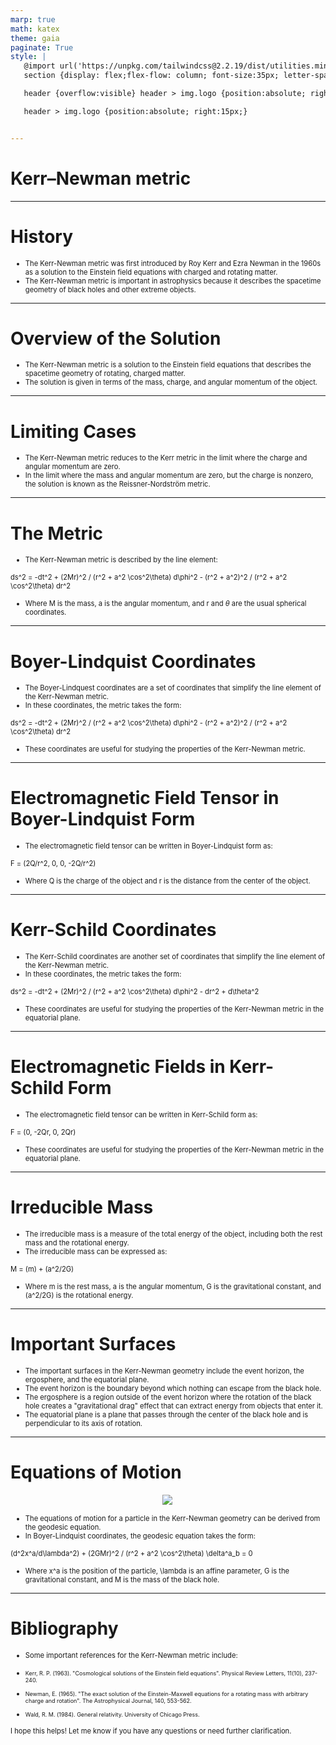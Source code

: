 ```yaml
---
marp: true
math: katex
theme: gaia
paginate: True
style: |
   @import url('https://unpkg.com/tailwindcss@2.2.19/dist/utilities.min.css');
   section {display: flex;flex-flow: column; font-size:35px; letter-spacing:1.4px;}

   header {overflow:visible} header > img.logo {position:absolute; right:15px;}

   header > img.logo {position:absolute; right:15px;}


---
```

<!-- backgroundColor: white -->
<!-- _class: lead -->

 # Kerr–Newman metric

---
<style scoped>p,li {font-size:0.92em}</style>

 # History

- The Kerr-Newman metric was first introduced by Roy Kerr and Ezra Newman in the 1960s as a solution to the Einstein field equations with charged and rotating matter.
- The Kerr-Newman metric is important in astrophysics because it describes the spacetime geometry of black holes and other extreme objects.

---
<style scoped>p,li {font-size:0.92em}</style>

 # Overview of the Solution
- The Kerr-Newman metric is a solution to the Einstein field equations that describes the spacetime geometry of rotating, charged matter.
- The solution is given in terms of the mass, charge, and angular momentum of the object.


---
<style scoped>p,li {font-size:0.92em}</style>

 # Limiting Cases

- The Kerr-Newman metric reduces to the Kerr metric in the limit where the charge and angular momentum are zero.
- In the limit where the mass and angular momentum are zero, but the charge is nonzero, the solution is known as the Reissner-Nordström metric.

---
<style scoped>p,li {font-size:0.88em}</style>

 # The Metric
- The Kerr-Newman metric is described by the line element:

ds^2 = -dt^2 + (2Mr)^2 / (r^2 + a^2 \cos^2\theta) d\phi^2 - (r^2 + a^2)^2 / (r^2 + a^2 \cos^2\theta) dr^2
- Where M is the mass, a is the angular momentum, and r and $\theta$ are the usual spherical coordinates.


---
<style scoped>p,li {font-size:0.84em}</style>

 # Boyer-Lindquist Coordinates

- The Boyer-Lindquest coordinates are a set of coordinates that simplify the line element of the Kerr-Newman metric.
- In these coordinates, the metric takes the form:

ds^2 = -dt^2 + (2Mr)^2 / (r^2 + a^2 \cos^2\theta) d\phi^2 - (r^2 + a^2)^2 / (r^2 + a^2 \cos^2\theta) dr^2
- These coordinates are useful for studying the properties of the Kerr-Newman metric.

---
<style scoped>p,li {font-size:0.88em}</style>

 # Electromagnetic Field Tensor in Boyer-Lindquist Form

- The electromagnetic field tensor can be written in Boyer-Lindquist form as:

F = (2Q/r^2, 0, 0, -2Q/r^2)
- Where Q is the charge of the object and r is the distance from the center of the object.

---
<style scoped>p,li {font-size:0.84em}</style>

 # Kerr-Schild Coordinates

- The Kerr-Schild coordinates are another set of coordinates that simplify the line element of the Kerr-Newman metric.
- In these coordinates, the metric takes the form:

ds^2 = -dt^2 + (2Mr)^2 / (r^2 + a^2 \cos^2\theta) d\phi^2 - dr^2 + d\theta^2
- These coordinates are useful for studying the properties of the Kerr-Newman metric in the equatorial plane.

---
<style scoped>p,li {font-size:0.88em}</style>

 # Electromagnetic Fields in Kerr-Schild Form
- The electromagnetic field tensor can be written in Kerr-Schild form as:

F = (0, -2Qr, 0, 2Qr)
- These coordinates are useful for studying the properties of the Kerr-Newman metric in the equatorial plane.


---
<style scoped>p,li {font-size:0.84em}</style>

 # Irreducible Mass

- The irreducible mass is a measure of the total energy of the object, including both the rest mass and the rotational energy.
- The irreducible mass can be expressed as:

M = (m) + (a^2/2G)
- Where m is the rest mass, a is the angular momentum, G is the gravitational constant, and (a^2/2G) is the rotational energy.

---
<style scoped>p,li {font-size:0.84em}</style>

 # Important Surfaces
- The important surfaces in the Kerr-Newman geometry include the event horizon, the ergosphere, and the equatorial plane.
- The event horizon is the boundary beyond which nothing can escape from the black hole.
- The ergosphere is a region outside of the event horizon where the rotation of the black hole creates a "gravitational drag" effect that can extract energy from objects that enter it.
- The equatorial plane is a plane that passes through the center of the black hole and is perpendicular to its axis of rotation.


---
<style scoped>p,li {font-size:0.80em}</style>

 # Equations of Motion
<div style="display: flex; flex: 1 1 auto; flex-flow: row; min-height: 0"><div style="display: flex; flex: 1 1 auto; justify-content: center;min-height:0;min-width:0; margin-bottom:0.1em;;margin-right:0.15em">
<img style='object-fit: contain; max-height:100%; max-width:100%; background-color: rgba(0,0,0,0);' src='https://upload.wikimedia.org/wikipedia/commons/thumb/e/e9/Spinning_and_chargend_black_hole_with_accretion_disk.jpg/220px-Spinning_and_chargend_black_hole_with_accretion_disk.jpg'/>
</div>
</div>

- The equations of motion for a particle in the Kerr-Newman geometry can be derived from the geodesic equation.
- In Boyer-Lindquist coordinates, the geodesic equation takes the form:

(d^2x^a/d\lambda^2) + (2GMr)^2 / (r^2 + a^2 \cos^2\theta) \delta^a_b = 0
- Where x^a is the position of the particle, \lambda is an affine parameter, G is the gravitational constant, and M is the mass of the black hole.

---
<style scoped>p,li {font-size:0.80em}</style>

 # Bibliography

- Some important references for the Kerr-Newman metric include:

+ Kerr, R. P. (1963). "Cosmological solutions of the Einstein field equations". Physical Review Letters, 11(10), 237-240.

+ Newman, E. (1965). "The exact solution of the Einstein-Maxwell equations for a rotating mass with arbitrary charge and rotation". The Astrophysical Journal, 140, 553-562.

+ Wald, R. M. (1984). General relativity. University of Chicago Press.

I hope this helps! Let me know if you have any questions or need further clarification.